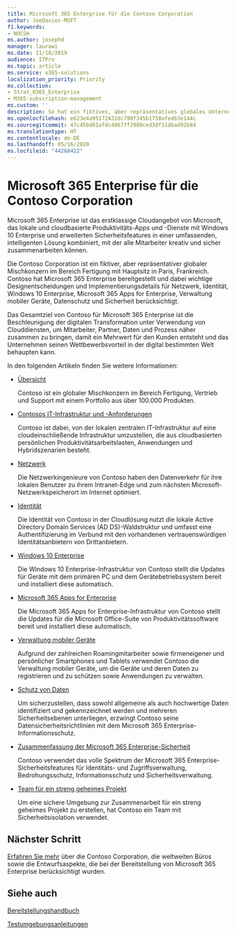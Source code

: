 ```yaml
---
title: Microsoft 365 Enterprise für die Contoso Corporation
author: JoeDavies-MSFT
f1.keywords:
- NOCSH
ms.author: josephd
manager: laurawi
ms.date: 11/18/2019
audience: ITPro
ms.topic: article
ms.service: o365-solutions
localization_priority: Priority
ms.collection:
- Strat_O365_Enterprise
- M365-subscription-management
ms.custom: ''
description: So hat ein fiktives, aber repräsentatives globales Unternehmen Microsoft 365 Enterprise implementiert.
ms.openlocfilehash: e623e4a95172432dc790f345b1758afed63e144c
ms.sourcegitcommit: 47c45bd81afdc4867ff2980ced3df31dbad92b84
ms.translationtype: HT
ms.contentlocale: de-DE
ms.lasthandoff: 05/16/2020
ms.locfileid: "44268422"
---
```

# <a name="microsoft-365-enterprise-for-the-contoso-corporation"></a>Microsoft 365 Enterprise für die Contoso Corporation

Microsoft 365 Enterprise ist das erstklassige Cloudangebot von Microsoft, das lokale und cloudbasierte Produktivitäts-Apps und -Dienste mit Windows 10 Enterprise und erweiterten Sicherheitsfeatures in einer umfassenden, intelligenten Lösung kombiniert, mit der alle Mitarbeiter kreativ und sicher zusammenarbeiten können. 

Die Contoso Corporation ist ein fiktiver, aber repräsentativer globaler Mischkonzern im Bereich Fertigung mit Hauptsitz in Paris, Frankreich. Contoso hat Microsoft 365 Enterprise bereitgestellt und dabei wichtige Designentscheidungen und Implementierungsdetails für Netzwerk, Identität, Windows 10 Enterprise, Microsoft 365 Apps for Enterprise, Verwaltung mobiler Geräte, Datenschutz und Sicherheit berücksichtigt. 

Das Gesamtziel von Contoso für Microsoft 365 Enterprise ist die Beschleunigung der digitalen Transformation unter Verwendung von Clouddiensten, um Mitarbeiter, Partner, Daten und Prozess näher zusammen zu bringen, damit ein Mehrwert für den Kunden entsteht und das Unternehmen seinen Wettbewerbsvorteil in der digital bestimmten Welt behaupten kann.

In den folgenden Artikeln finden Sie weitere Informationen:

- [Übersicht](contoso-overview.md)

  Contoso ist ein globaler Mischkonzern im Bereich Fertigung, Vertrieb und Support mit einem Portfolio aus über 100.000 Produkten.

- [Contosos IT-Infrastruktur und -Anforderungen](contoso-infra-needs.md)

  Contoso ist dabei, von der lokalen zentralen IT-Infrastruktur auf eine cloudeinschließende Infrastruktur umzustellen, die aus cloudbasierten persönlichen Produktivitätsarbeitslasten, Anwendungen und Hybridszenarien besteht.

- [Netzwerk](contoso-networking.md)

  Die Netzwerkingenieure von Contoso haben den Datenverkehr für ihre lokalen Benutzer zu ihrem Intranet-Edge und zum nächsten Microsoft-Netzwerkspeicherort im Internet optimiert.

- [Identität](contoso-identity.md)

  Die Identität von Contoso in der Cloudlösung nutzt die lokale Active Directory Domain Services (AD DS)-Waldstruktur und umfasst eine Authentifizierung im Verbund mit den vorhandenen vertrauenswürdigen Identitätsanbietern von Drittanbietern.

- [Windows 10 Enterprise](contoso-win10.md)

  Die Windows 10 Enterprise-Infrastruktur von Contoso stellt die Updates für Geräte mit dem primären PC und dem Gerätebetriebssystem bereit und installiert diese automatisch.

- [Microsoft 365 Apps for Enterprise](contoso-o365pp.md)

  Die Microsoft 365 Apps for Enterprise-Infrastruktur von Contoso stellt die Updates für die Microsoft Office-Suite von Produktivitätssoftware bereit und installiert diese automatisch.

- [Verwaltung mobiler Geräte](contoso-mdm.md)

  Aufgrund der zahlreichen Roamingmitarbeiter sowie firmeneigener und persönlicher Smartphones und Tablets verwendet Contoso die Verwaltung mobiler Geräte, um die Geräte und deren Daten zu registrieren und zu schützen sowie Anwendungen zu verwalten.

- [Schutz von Daten](contoso-info-protect.md)

  Um sicherzustellen, dass sowohl allgemeine als auch hochwertige Daten identifiziert und gekennzeichnet werden und mehreren Sicherheitsebenen unterliegen, erzwingt Contoso seine Datensicherheitsrichtlinien mit dem Microsoft 365 Enterprise-Informationsschutz.

- [Zusammenfassung der Microsoft 365 Enterprise-Sicherheit](contoso-security-summary.md)

  Contoso verwendet das volle Spektrum der Microsoft 365 Enterprise-Sicherheitsfeatures für Identitäts- und Zugriffsverwaltung, Bedrohungsschutz, Informationsschutz und Sicherheitsverwaltung.

- [Team für ein streng geheimes Projekt](../solutions/contoso-team-for-top-secret-project.md)

  Um eine sichere Umgebung zur Zusammenarbeit für ein streng geheimes Projekt zu erstellen, hat Contoso ein Team mit Sicherheitsisolation verwendet.

## <a name="next-step"></a>Nächster Schritt

[Erfahren Sie mehr](contoso-overview.md) über die Contoso Corporation, die weltweiten Büros sowie die Entwurfsaspekte, die bei der Bereitstellung von Microsoft 365 Enterprise berücksichtigt wurden.


## <a name="see-also"></a>Siehe auch

[Bereitstellungshandbuch](deploy-microsoft-365-enterprise.md)

[Testumgebungsanleitungen](m365-enterprise-test-lab-guides.md)


